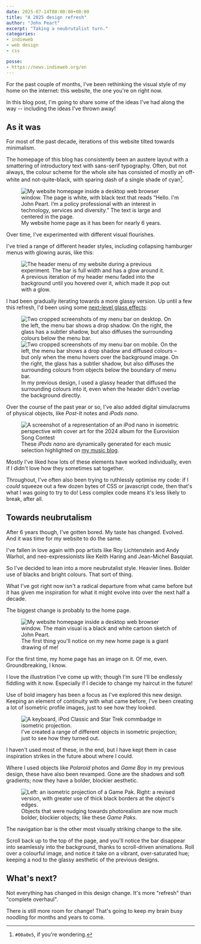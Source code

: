 ```yaml
---
date: 2025-07-14T08:00:00+00:00
title: "A 2025 design refresh"
author: "John Peart"
excerpt: "Taking a neubrutalist turn."
categories:
- indieweb
- web design
- css

posse:
- https://news.indieweb.org/en
---
```


For the past couple of months, I've been rethinking the visual style of my home on the internet: this website, the one you're on right now.

In this blog post, I'm going to share some of the ideas I've had along the way -- including the ideas I've thrown away!

## As it was

For most of the past decade, iterations of this website tilted towards minimalism.

The homepage of this blog has consistently been an austere layout with a smattering of introductory text with sans-serif typography. Often, but not always, the colour scheme for the whole site has consisted of mostly an off-white and not-quite-black, with sparing dash of a single shade of cyan[^cyan]. 

[^cyan]: `#00a0e5`, if you're wondering.

<figure>
	<img src="/assets/images/posts/2025-07-14-homepage-old.png" alt="My website homepage inside a desktop web browser window. The page is white, with black text that reads “Hello. I'm John Peart. I’m a policy professional with an interest in technology, services and diversity.” The text is large and centered in the page.">
	<figcaption>My website home page as it has been for nearly 6 years.</figcaption>
</figure>

Over time, I've experimented with different visual flourishes.

I've tried a range of different header styles, including collapsing hamburger menus with glowing auras, like this:

<figure>
	<img src="/assets/images/posts/2024/09/09/header-hover.png" alt="The header menu of my website during a previous experiment. The bar is full width and has a glow around it.">
	<figcaption>A previous iteration of my header menu faded into the background until you hovered over it, which made it pop out with a glow. </figcaption>
</figure>

I had been gradually iterating towards a more glassy version. Up until a few this refresh, I'd been using some [next-level glass effects](https://www.joshwcomeau.com/css/backdrop-filter/):

<figure>
	<img src="/assets/images/posts/2025-07-14-side-by-side-desktop.png" alt="Two cropped screenshots of my menu bar on desktop. On the left, the menu bar shows a drop shadow. On the right, the glass has a subtler shadow, but also diffuses the surrounding colours below the menu bar.">
	<img src="/assets/images/posts/2025-07-14-side-by-side-mobile.png" alt="Two cropped screenshots of my menu bar on mobile. On the left, the menu bar shows a drop shadow and diffused colours – but only when the menu hovers over the background image. On the right, the glass has a subtler shadow, but also diffuses the surrounding colours from objects below the boundary of menu bar.">
	<figcaption>In my previous design, I used a glassy header that diffused the surrounding colours into it, even when the header didn't overlap the background directly.</figcaption>
</figure>

Over the course of the past year or so, I've also added digital simulacrums of physical objects, like *Post-It* notes and *iPods nano*.

<figure>
	<img src="/assets/images/posts/2024/09/30/sharing-music-on-my-blog/ipod-new.png" alt="A screenshot of a representation of an iPod nano in isometric perspective with cover art for the 2024 album for the Eurovision Song Contest">
	<figcaption>These <em>iPods nano</em> are dynamically generated for each music selection highlighted on <a href="/music" title="Go to my music blog">my music blog</a>.</figcaption>
</figure>

Mostly I've liked how lots of these elements have worked individually, even if I didn't love how they sometimes sat together.

Throughout, I've often also been trying to ruthlessly optimise my code: if I *could* squeeze out a few dozen bytes of CSS or javascript code, then that's what I was going to try to do! Less complex code means it's less likely to break, after all.

## Towards neubrutalism

After 6 years though, I've gotten bored. My taste has changed. Evolved. And it was time for my website to do the same.

I've fallen in love again with pop artists like Roy Lichtenstein and Andy Warhol, and neo-expressionists like Keith Haring and Jean-Michel Basquiat.

So I've decided to lean into a more neubrutalist style. Heavier lines. Bolder use of blacks and bright colours. That sort of thing.

What I've got right now isn't a radical departure from what came before but it has given me inspiration for what it might evolve into over the next half a decade.

The biggest change is probably to the home page.

<figure>
	<img src="/assets/images/posts/2025-07-14-homepage-new.png" alt="My website homepage inside a desktop web browser window. The main visual is a black and white cartoon sketch of John Peart.">
	<figcaption>The first thing you'll notice on my new home page is a giant drawing of me!</figcaption>
</figure>

For the first time, my home page has an image on it. Of me, even. Groundbreaking, I know.

I love the illustration I've come up with; though I'm sure I'll be endlessly fiddling with it now. Especially if I decide to change my haircut in the future!

Use of bold imagery has been a focus as I've explored this new design. Keeping an element of continuity with what came before, I've been creating a lot of isometric profile images, just to see how they looked.

<figure>
	<img src="/assets/images/posts/2025-07-14-isometric-objects.svg" alt="A keyboard, iPod Classic and Star Trek commbadge in isometric projection.">
	<figcaption>I've created a range of different objects in isometric projection; just to see how they turned out.</figcaption>
</figure>

I haven't used most of these, in the end, but I have kept them in case inspiration strikes in the future about where I could.

Where I used objects like *Polaroid* photos and *Game Boy*  in my previous design, these have also been revamped. Gone are the shadows and soft gradients; now they have a bolder, blockier aesthetic.

<figure>
	<img src="/assets/images/posts/2025-07-14-gamepaks.png" alt="Left: an isometric projection of a Game Pak. Right: a revised version, with greater use of thick black borders at the object's edges.">
	<figcaption>Objects that were nudging towards photorealism are now much bolder, blockier objects; like these <em>Game Paks</em>.</figcaption>
</figure>

The navigation bar is the other most visually striking change to the site. 

Scroll back up to the top of the page, and you'll notice the bar disappear into seamlessly into the background, thanks to scroll-driven animations. Roll over a colourful image, and notice it take on a vibrant, over-saturated hue; keeping a nod to the glassy aesthetic of the previous designs.

## What's next?

Not everything has changed in this design change. It's more "refresh" than "complete overhaul". 

There is still more room for change! That's going to keep my brain busy noodling for months and years to come.